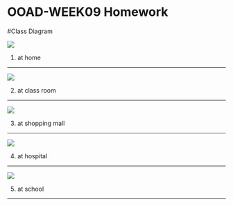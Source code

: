 # OOAD-WEEK09 Homework
#Class Diagram

![](http://www.plantuml.com/plantuml/img/SoWkIImgAStDuKhEIImkLl38pqtbud99J57G1RCLh1HoyijI5UouSlDpKSNikC0SNLs5bCJIz8oIr2AWX4SYKB4fGYeuFmycQcR7nUMGcfS2j0m0)

1. at home
--------------------------------------------------------------------------------------------------------------

![](http://www.plantuml.com/plantuml/img/SoWkIImgAStDuIekAKr9pIjHiAdHrLKeIKrCpaWjWWjQAUIa9XRb8V6LFLtYeJmDJIweUg1uUcPPga96VcvgUNvHDfAuTbvYRYfGfKDgNWh8EW00)

2. at class room
-----------------------------------------------------------------------------------------------------------------------------------------

![](http://www.plantuml.com/plantuml/img/RP312i8m38RlUueULUWBUDeGz3044L-WD44BRLAI5jdRkvscgn12yltm_oIz5YUbfjZfYtCEz4mkHiFMPEGSyHSV3Rc4k_sM3W22gblXOAtHmZAxB7rn7S-dTRbwO78HliYuplf6qhbQpo68Pu9G0jEVHFHLGfakrGcqyeD3nDASUnCteToPKzSZmVAH3m00)
 
 3. at shopping mall
 ----------------------------------------------------------------------------------------------------------------------------------------
 
 ![](http://www.plantuml.com/plantuml/img/LSun2e0m38NXFQV8g48luAJWu2HUeRGH1MqaIU-lJhNh1__Z3MfUB5ydpAptOVx4pZcSE1XBRQktWv8Lx37vYvhsBsECGgf__DebYr8XTgZlVYs1jur8Txu1OA0KlrSF)
 
 4. at hospital
 ---------------------------------------------------------------------------------------------------------------------------------------
 
 ![](http://www.plantuml.com/plantuml/img/SoWkIImgAStDuGfEpiZFpr7GqjLLA4bDJCv8BK8MAYufJKdDAu49MIda9UQcQcWY-8ufAKMfnSK88P0kbyoYrEIIVBX9-I23yejIkRYu75BpKa3M0W00)
 
 5. at school 
 ---------------------------------------------------------------------------------------------------------------------------------------
